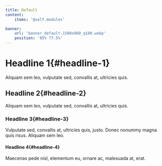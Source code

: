 ```yaml
---
title: Default
content:
    items: '@self.modules'

banner:
    url: 'banner_default-1500x960_q100.webp'
	position: '85% 77.5%'
---
```

# Headline 1{#headline-1}

Aliquam sem leo, vulputate sed, convallis at, ultricies quis.

## Headline 2{#headline-2}

Aliquam sem leo, vulputate sed, convallis at, ultricies quis.

### Headline 3{#headline-3}

Vulputate sed, convallis at, ultricies quis, justo. Donec nonummy magna quis risus. Aliquam sem leo.

#### Headline 4{#headline-4}

Maecenas pede nisl, elementum eu, ornare ac, malesuada at, erat. 